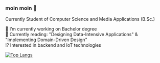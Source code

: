 ### moin moin 👋

Currently Student of Computer Science and Media Applications (B.Sc.) 

🔭 I’m currently working on Bachelor degree <br>
📖 Currently reading: "Designing Data-Intensive Applications" & "Implementing Domain-Driven Design" <br>
⁉️ Interested in backend and IoT technologies <br>

[![Top Langs](https://github-readme-stats.vercel.app/api/top-langs/?username=PaulDieterich&layout=donut-vertical&hide=C++)](https://github.com/PaulDieterich)
